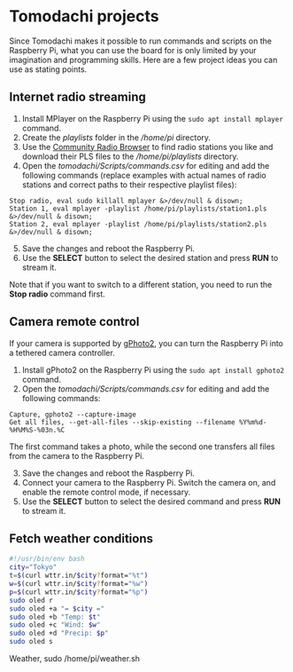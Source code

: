 # Tomodachi projects

Since Tomodachi makes it possible to run commands and scripts on the Raspberry Pi, what you can use the board for is only limited by your imagination and programming skills. Here are a few project ideas you can use as stating points.

## Internet radio streaming

1. Install MPlayer on the Raspberry Pi using the `sudo apt install mplayer` command.
2. Create the _playlists_ folder in the _/home/pi_ directory.
3. Use the [Community Radio Browser](https://www.radio-browser.info/) to find radio stations you like and download their PLS files to the _/home/pi/playlists_ directory.
4. Open the _tomodachi/Scripts/commands.csv_ for editing and add the following commands (replace examples with actual names of radio stations and correct paths to their respective playlist files):
```
Stop radio, eval sudo killall mplayer &>/dev/null & disown;
Station 1, eval mplayer -playlist /home/pi/playlists/station1.pls &>/dev/null & disown;
Station 2, eval mplayer -playlist /home/pi/playlists/station2.pls &>/dev/null & disown;
```
5. Save the changes and reboot the Raspberry Pi.
6. Use the **SELECT** button to select the desired station and press **RUN** to stream it.

Note that if you want to switch to a different station, you need to run the **Stop radio** command first.

## Camera remote control

If your camera is supported by [gPhoto2](http://gphoto.org/), you can turn the Raspberry Pi into a tethered camera controller.

1. Install gPhoto2 on the Raspberry Pi using the `sudo apt install gphoto2` command.
2. Open the _tomodachi/Scripts/commands.csv_ for editing and add the following commands:
```
Capture, gphoto2 --capture-image
Get all files, --get-all-files --skip-existing --filename %Y%m%d-%H%M%S-%03n.%C
```

The first command takes a photo, while the second one transfers all files from the camera to the Raspberry Pi.

3. Save the changes and reboot the Raspberry Pi.
4. Connect your camera to the Raspberry Pi. Switch the camera on, and enable the remote control mode, if necessary.
5. Use the **SELECT** button to select the desired command and press **RUN** to stream it.

## Fetch weather conditions

```bash
#!/usr/bin/env bash
city="Tokyo"
t=$(curl wttr.in/$city?format="%t")
w=$(curl wttr.in/$city?format="%w")
p=$(curl wttr.in/$city?format="%p")
sudo oled r
sudo oled +a "= $city ="
sudo oled +b "Temp: $t"
sudo oled +c "Wind: $w"
sudo oled +d "Precip: $p"
sudo oled s
```

Weather, sudo /home/pi/weather.sh